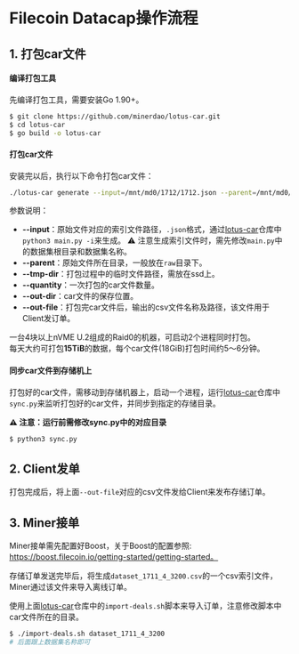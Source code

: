 # Filecoin Datacap操作流程

## 1. 打包car文件
#### 编译打包工具
先编译打包工具，需要安装Go 1.90+。
```sh
$ git clone https://github.com/minerdao/lotus-car.git
$ cd lotus-car
$ go build -o lotus-car
```

#### 打包car文件
安装完以后，执行以下命令打包car文件：
```sh
./lotus-car generate --input=/mnt/md0/1712/1712.json --parent=/mnt/md0/1712/raw --tmp-dir=/mnt/md0/tmp1 --quantity=320 --out-dir=/mnt/md0/car/dataset_1712_3_320  --out-file=/home/fil/csv/dataset_1712_3_320.csv
```
参数说明：
- **--input**：原始文件对应的索引文件路径，`.json`格式，通过[lotus-car](https://github.com/minerdao/lotus-car.git)仓库中`python3 main.py -i`来生成。
  ⚠️ 注意生成索引文件时，需先修改`main.py`中的数据集根目录和数据集名称。
- **--parent**：原始文件所在目录，一般放在`raw`目录下。
- **--tmp-dir**：打包过程中的临时文件路径，需放在ssd上。
- **--quantity**：一次打包的car文件数量。
- **--out-dir**：car文件的保存位置。
- **--out-file**：打包完car文件后，输出的csv文件名称及路径，该文件用于Client发订单。

一台4块以上nVME U.2组成的Raid0的机器，可启动2个进程同时打包。  
每天大约可打包**15TiB**的数据，每个car文件(18GiB)打包时间约5～6分钟。

#### 同步car文件到存储机上
打包好的car文件，需移动到存储机器上，启动一个进程，运行[lotus-car](https://github.com/minerdao/lotus-car.git)仓库中`sync.py`来监听打包好的car文件，并同步到指定的存储目录。

**⚠️ 注意：运行前需修改sync.py中的对应目录**
```sh
$ python3 sync.py
```

## 2. Client发单
打包完成后，将上面`--out-file`对应的csv文件发给Client来发布存储订单。

## 3. Miner接单
Miner接单需先配置好Boost，关于Boost的配置参照: https://boost.filecoin.io/getting-started/getting-started。

存储订单发送完毕后，将生成`dataset_1711_4_3200.csv`的一个csv索引文件，Miner通过该文件来导入离线订单。

使用上面[lotus-car](https://github.com/minerdao/lotus-car.git)仓库中的`import-deals.sh`脚本来导入订单，注意修改脚本中car文件所在的目录。
```sh
$ ./import-deals.sh dataset_1711_4_3200
# 后面跟上数据集名称即可
```